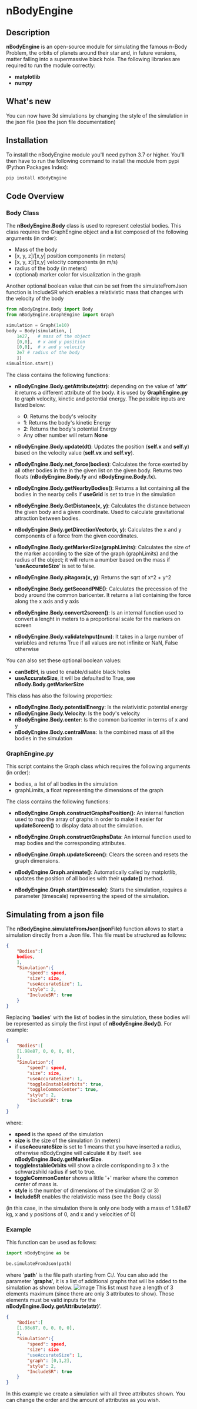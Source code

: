 # nBodyEngine
## Description
**nBodyEngine** is an open-source module for simulating the famous n-Body Problem, the orbits of planets around their star and, in future versions, matter falling into a supermassive black hole. The following libraries are required to run the module correctly:
- **matplotlib**
- **numpy**

## What's new
You can now have 3d simulations by changing the style of the simulation in the json file (see the json file documentation)

## Installation 
To install the nBodyEngine module you'll need python 3.7 or higher. You'll then have to run the following command to install the module from pypi (Python Packages Index):
```bash 
pip install nBodyEngine 
```

## Code Overview
### Body Class
The **nBodyEngine.Body** class is used to represent celestial bodies. This class requires the GraphEngine object and a list composed of the following arguments (in order):
- Mass of the body
- [x, y, z]/[x,y] position components (in meters)
- [x, y, z]/[x,y] velocity components (in m/s)
- radius of the body (in meters)
- (optional) marker color for visualization in the graph

Another optional boolean value that can be set from the simulateFromJson function is IncludeSR which enables a relativistic mass that changes with the velocity of the body

```Python
from nBodyEngine.Body import Body
from nBodyEngine.GraphEngine import Graph

simulation = Graph(1e10)
body = Body(simulation, [
	1e27,	# mass of the object
	[0,0],	# x and y position
	[0,0],	# x and y velocity
	2e7	# radius of the body
	])
simualtion.start()
```


The class contains the following functions:

- **nBodyEngine.Body.getAttribute(attr)**: depending on the value of '**attr**' it returns a different attribute of the body. it is used by **GraphEngine.py** to graph velocity, kinetic and potential energy. The possible inputs are listed below:
	- **0**: Returns the body's velocity
	- **1**: Returns the body's kinetic Energy
	- **2**: Returns the body's potential Energy
	- Any other number will return **None**

- **nBodyEngine.Body.update(dt)**: Updates the position (**self.x** and **self.y**) based on the velocity value (**self.vx** and **self.vy**).

- **nBodyEngine.Body.net_force(bodies)**: Calculates the force exerted by all other bodies in the in the given list on the given body. Returns two floats (**nBodyEngine.Body.fy** and **nBodyEngine.Body.fx**).

- **nBodyEngine.Body.getNearbyBodies()**: Returns a list containing all the bodies in the nearby cells if **useGrid** is set to true in the simulation

- **nBodyEngine.Body.GetDistance(x, y)**: Calculates the distance between the given body and a given coordinate. Used to calculate gravitational attraction between bodies.

- **nBodyEngine.Body.getDirectionVector(x, y)**: Calculates the x and y components of a force from the given coordinates.

- **nBodyEngine.Body.getMarkerSize(graphLimits)**: Calculates the size of the marker according to the size of the graph (graphLimits) and the radius of the object; it will return a number based on the mass if '**useAccurateSize**' is set to false.

- **nBodyEngine.Body.pitagora(x, y)**: Returns the sqrt of x^2 + y^2

- **nBodyEngine.Body.getSecondPNE()**: Calculates the precession of the body around the common baricenter. It returns a list containing the force along the x axis and y axis

- **nBodyEngine.Body.convert2screen()**: Is an internal function used to convert a lenght in meters to a proportional scale for the markers on screen

-  **nBodyEngine.Body.validateInput(num)**: It takes in a large number of variables and returns True if all values are not infinite or NaN, False otherwise

You can also set these optional boolean values:
- **canBeBH**, is used to enable/disable black holes
- **useAccurateSize**, it will be defaulted to True, see **nBody.Body.getMarkerSize**

This class has also the following properties:
-  **nBodyEngine.Body.potentialEnergy**: Is the relativistic potential energy
-  **nBodyEngine.Body.Velocity**: Is the body's velocity
-  **nBodyEngine.Body.center**: Is the common baricenter in terms of x and y
-  **nBodyEngine.Body.centralMass**: Is the combined mass of all the bodies in the simulation

### GraphEngine.py
This script contains the Graph class which requires the following arguments (in order):

- bodies, a list of all bodies in the simulation
- graphLimits, a float representing the dimensions of the graph

The class contains the following functions:

- **nBodyEngine.Graph.constructGraphsPosition()**: An internal function used to map the array of graphs in order to make it easier for **updateScreen()** to display data about the simulation.

- **nBodyEngine.Graph.constructGraphsData**: An internal function used to map bodies and the corresponding attributes.

- **nBodyEngine.Graph.updateScreen()**: Clears the screen and resets the graph dimensions.

- **nBodyEngine.Graph.animate()**: Automatically called by matplotlib, updates the position of all bodies with their **update()** method.

- **nBodyEngine.Graph.start(timescale)**: Starts the simulation, requires a parameter (timescale) representing the speed of the simulation.

## Simulating from a json file

The **nBodyEngine.simulateFromJson(jsonFile)** function allows to start a simulation directly from a Json file. This file must be structured as follows:

```json
{
	"Bodies":[
    bodies,
	],
	"Simulation":{
		"speed": speed,
		"size": size,
		"useAccurateSize": 1,
		"style": 2,
		"IncludeSR": true
	}
}
```
Replacing '**bodies**' with the list of bodies in the simulation, these bodies will be represented as simply the first input of **nBodyEngine.Body()**. For example:
```json
{
	"Bodies":[
    [1.98e87, 0, 0, 0, 0],
	],
	"Simulation":{
		"speed": speed,
		"size": size,
		"useAccurateSize": 1,
		"toggleInstableOrbits": true,
		"toggleCommonCenter": true,
		"style": 2,
		"IncludeSR": true
	}
}
```
where:
- **speed** is the speed of the simulation
- **size** is the size of the simulation (in meters)
- if **useAccurateSize** is set to 1 means that you have inserted a radius, otherwise nBodyEngine will calculate it by itself. see **nBodyEngine.Body.getMarkerSize**.
- **toggleInstableOrbits** will show a circle corrisponding to 3 x the schwarzshild radius if set to true.
- **toggleCommonCenter** shows a little '+' marker where the common center of mass is.
- **style** is the number of dimensions of the simulation (2 or 3)
- **IncludeSR** enables the relativistic mass (see the Body class)

(in this case, in the simulation there is only one body with a mass of 1.98e87 kg, x and y positions of 0, and x and y velocities of 0)

### Example
This function can be used as follows:
```python
import nBodyEngine as be

be.simulateFromJson(path)
```
where '**path**' is the file path starting from C:/. You can also add the parameter '**graphs**', it is a list of additional graphs that will be added to the simulation as shown below. 
![image](https://github.com/Parsifal1916/nBodyEngine/assets/120274850/d8b033d2-87ca-4e60-90f3-5f5a7cda08a7)
This list must have a length of 3 elements maximum (since there are only 3 attributes to show). Those elements must be valid inputs for the **nBodyEngine.Body.getAttribute(attr)**'.
```json
{
	"Bodies":[
    [1.98e87, 0, 0, 0, 0],
	],
	"Simulation":{
		"speed": speed,
		"size": size
		"useAccurateSize": 1,
		"graph": [0,1,2],
		"style": 2,
		"IncludeSR": true
	}
}
```
In this example we create a simulation with all three attributes shown. You can change the order and the amount of attributes as you wish.
